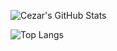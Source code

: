 ![Cezar's GitHub Stats](https://github-readme-stats.vercel.app/api?username=usernein&show_icons=true&include_all_commits=true&theme=dark)

![Top Langs](https://github-readme-stats.vercel.app/api/top-langs/?username=usernein&layout=compact&theme=dark)


